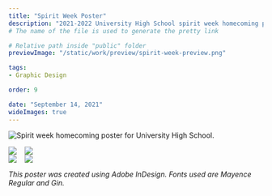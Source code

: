 ```yaml
---
title: "Spirit Week Poster"
description: "2021-2022 University High School spirit week homecoming poster."
# The name of the file is used to generate the pretty link

# Relative path inside "public" folder
previewImage: "/static/work/preview/spirit-week-preview.png"

tags:
- Graphic Design

order: 9

date: "September 14, 2021"
wideImages: true
---
```


![Spirit week homecoming poster for University High School.](/static/work/spirit-week-poster/Chen_Brendan_SpiritWeek.png)

<div class="collapseOnMobile" style="width: 100%; display: flex; flex-direction: row; align-items: flex-start; gap: 16px">
  <img src="/static/work/spirit-week-poster/showcase-1.png">
  <img src="/static/work/spirit-week-poster/showcase-2.png">
</div>
<div class="collapseOnMobile" style="width: 100%; display: flex; flex-direction: row; align-items: flex-start; gap: 16px">
  <img src="/static/work/spirit-week-poster/showcase-3.png">
  <img src="/static/work/spirit-week-poster/showcase-4.png">
</div>

*This poster was created using Adobe InDesign. Fonts used are Mayence Regular and Gin.*